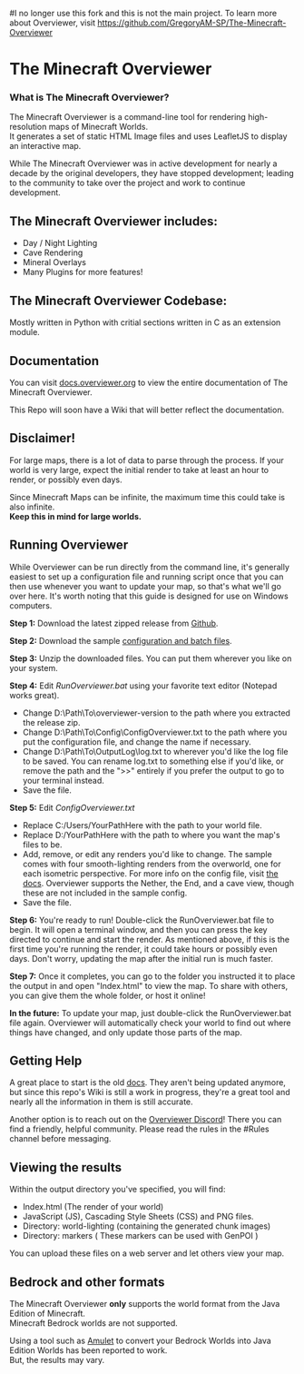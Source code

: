 #I no longer use this fork and this is not the main project. To learn more about Overviewer, visit https://github.com/GregoryAM-SP/The-Minecraft-Overviewer

# The Minecraft Overviewer

### What is The Minecraft Overviewer?
The Minecraft Overviewer is a command-line tool for rendering high-resolution maps of Minecraft Worlds.\
It generates a set of static HTML Image files and uses LeafletJS to display an interactive map.

While The Minecraft Overviewer was in active development for nearly a decade by the original developers, they have stopped development; leading to the community to take over the project and work to continue development.

## The Minecraft Overviewer includes:
- Day / Night Lighting
- Cave Rendering
- Mineral Overlays
- Many Plugins for more features!

## The Minecraft Overviewer Codebase:
Mostly written in Python with critial sections written in C as an extension module.

## Documentation
You can visit [docs.overviewer.org](https://docs.overviewer.org) to view the entire documentation of The Minecraft Overviewer.

This Repo will soon have a Wiki that will better reflect the documentation.

## Disclaimer!
For large maps, there is a lot of data to parse through the process. If your world is very large, expect the initial render to take at least an hour to render, or possibly even days.

Since Minecraft Maps can be infinite, the maximum time this could take is also infinite.\
**Keep this in mind for large worlds.**

## Running Overviewer

While Overviewer can be run directly from the command line, it's generally easiest to set up a configuration file and running script once that you can then use whenever you want to update your map, so that's what we'll go over here. It's worth noting that this guide is designed for use on Windows computers.

**Step 1:** Download the latest zipped release from [Github](https://github.com/GregoryAM-SP/The-Minecraft-Overviewer/releases).

**Step 2:** Download the sample [configuration and batch files](https://josh47.com/i/SampleOverviewerFiles.zip).

**Step 3:** Unzip the downloaded files. You can put them wherever you like on your system.

**Step 4:** Edit *RunOverviewer.bat* using your favorite text editor (Notepad works great). 

 - Change D:\Path\To\overviewer-version to the path where you extracted the release zip.
 - Change D:\Path\To\Config\ConfigOverviewer.txt to the path where you put the configuration file, and change the name if necessary.
 - Change D:\Path\To\OutputLog\log.txt to wherever you'd like the log file to be saved. You can rename log.txt to something else if you'd like, or remove the path and the ">>" entirely if you prefer the output to go to your terminal instead.
 - Save the file.

**Step 5:** Edit *ConfigOverviewer.txt*

 - Replace C:/Users/YourPathHere with the path to your world file.
 - Replace D:/YourPathHere with the path to where you want the map's files to be.
 - Add, remove, or edit any renders you'd like to change. The sample comes with four smooth-lighting renders from the overworld, one for each isometric perspective. For more info on the config file, visit [the docs](http://docs.overviewer.org/en/latest/config/). Overviewer supports the Nether, the End, and a cave view, though these are not included in the sample config.
 - Save the file.

**Step 6:** You're ready to run! Double-click the RunOverviewer.bat file to begin. It will open a terminal window, and then you can press the key directed to continue and start the render. As mentioned above, if this is the first time you're running the render, it could take hours or possibly even days. Don't worry, updating the map after the initial run is much faster.

**Step 7:** Once it completes, you can go to the folder you instructed it to place the output in and open "Index.html" to view the map. To share with others, you can give them the whole folder, or host it online!

**In the future:** To update your map, just double-click the RunOverviewer.bat file again. Overviewer will automatically check your world to find out where things have changed, and only update those parts of the map.

## Getting Help
A great place to start is the old [docs](http://docs.overviewer.org/en/latest/). They aren't being updated anymore, but since this repo's Wiki is still a work in progress, they're a great tool and nearly all the information in them is still accurate.

Another option is to reach out on the [Overviewer Discord](https://discord.gg/32Bz2yW)! There you can find a friendly, helpful community. Please read the rules in the \#Rules channel before messaging.

## Viewing the results
Within the output directory you've specified, you will find:
- Index.html (The render of your world)
- JavaScript (JS), Cascading Style Sheets (CSS) and PNG files.
- Directory: world-lighting (containing the generated chunk images)
- Directory: markers ( These markers can be used with GenPOI )

You can upload these files on a web server and let others view your map.

## Bedrock and other formats
The Minecraft Overviewer **only** supports the world format from the Java Edition of Minecraft.\
Minecraft Bedrock worlds are not supported.

Using a tool such as [Amulet](https://www.amuletmc.com/) to convert your Bedrock Worlds into Java Edition Worlds has been reported to work.\
But, the results may vary.
